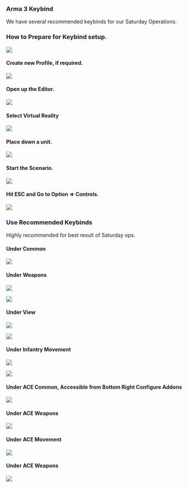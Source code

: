 
### Arma 3 Keybind
We have several recommended keybinds for our Saturday Operations.
### How to Prepare for Keybind setup.
![](https://raw.githubusercontent.com/Broken-Skull-Mods/bsl.doctrine.documents/main/doctrine/assets/keybind/1.jpg)

#### Create new Profile, if required.
![](https://raw.githubusercontent.com/Broken-Skull-Mods/bsl.doctrine.documents/main/doctrine/assets/keybind/2.jpg)

#### Open up the Editor.
![](https://raw.githubusercontent.com/Broken-Skull-Mods/bsl.doctrine.documents/main/doctrine/assets/keybind/3.jpg)

#### Select Virtual Reality
![](https://raw.githubusercontent.com/Broken-Skull-Mods/bsl.doctrine.documents/main/doctrine/assets/keybind/4.jpg)

#### Place down a unit.
![](https://raw.githubusercontent.com/Broken-Skull-Mods/bsl.doctrine.documents/main/doctrine/assets/keybind/5.jpg)

#### Start the Scenario.
![](https://raw.githubusercontent.com/Broken-Skull-Mods/bsl.doctrine.documents/main/doctrine/assets/keybind/6.jpg)

#### Hit ESC and Go to Option => Controls.
![](https://raw.githubusercontent.com/Broken-Skull-Mods/bsl.doctrine.documents/main/doctrine/assets/keybind/7.jpg)

### Use Recommended Keybinds
Highly recommended for best result of Saturday ops.

#### Under **Common**
![](https://raw.githubusercontent.com/Broken-Skull-Mods/bsl.doctrine.documents/main/doctrine/assets/keybind/8.jpg)

#### Under **Weapons**
![](https://raw.githubusercontent.com/Broken-Skull-Mods/bsl.doctrine.documents/main/doctrine/assets/keybind/9.jpg)

![](https://raw.githubusercontent.com/Broken-Skull-Mods/bsl.doctrine.documents/main/doctrine/assets/keybind/10.jpg)


#### Under **View**
![](https://raw.githubusercontent.com/Broken-Skull-Mods/bsl.doctrine.documents/main/doctrine/assets/keybind/11.jpg)

![](https://raw.githubusercontent.com/Broken-Skull-Mods/bsl.doctrine.documents/main/doctrine/assets/keybind/12.jpg)

#### Under **Infantry Movement**

![](https://raw.githubusercontent.com/Broken-Skull-Mods/bsl.doctrine.documents/main/doctrine/assets/keybind/13.jpg)

![](https://raw.githubusercontent.com/Broken-Skull-Mods/bsl.doctrine.documents/main/doctrine/assets/keybind/14.jpg)

#### Under **ACE Common**, Accessible from Bottom Right **Configure Addons**
![](https://raw.githubusercontent.com/Broken-Skull-Mods/bsl.doctrine.documents/main/doctrine/assets/keybind/15.jpg)

#### Under **ACE Weapons**
![](https://raw.githubusercontent.com/Broken-Skull-Mods/bsl.doctrine.documents/main/doctrine/assets/keybind/16.jpg)

#### Under **ACE Movement**
![](https://raw.githubusercontent.com/Broken-Skull-Mods/bsl.doctrine.documents/main/doctrine/assets/keybind/17.jpg)

#### Under **ACE Weapons**
![](https://raw.githubusercontent.com/Broken-Skull-Mods/bsl.doctrine.documents/main/doctrine/assets/keybind/18.jpg)